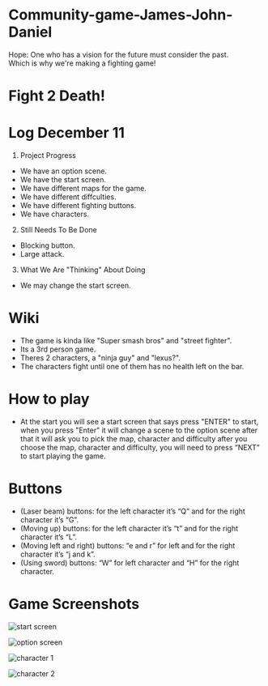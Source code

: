 # Community-game-James-John-Daniel
Hope: One who has a vision for the future must consider the past.
<br>
Which is why we're making a fighting game!<br>

# Fight 2 Death!

# Log December 11
1. Project Progress
- We have an option scene.
- We have the start screen.
- We have different maps for the game.
- We have different diffculties.
- We have different fighting buttons.
- We have characters.


2. Still Needs To Be Done
- Blocking button.
- Large attack.
 

3. What We Are "Thinking" About Doing
- We may change the start screen.



# Wiki 
- The game is kinda like "Super smash bros" and "street fighter".
- Its a 3rd person game.
- Theres 2 characters, a "ninja guy" and "lexus?".
- The characters fight until one of them has no health left on the bar.


# How to play
- At the start you will see a start screen that says press "ENTER" to start, when you press "Enter" it will change a scene to the option scene after that it will ask you to pick the map, character and difficulty after you choose the  map, character and difficulty, you will need to press “NEXT” to start playing the game.
# Buttons
- (Laser beam) buttons: for the left character it’s “Q” and for the right character it’s “G”.
- (Moving up) buttons: for the left character it’s “t” and for the right character it’s “L”.
- (Moving left and right) buttons: “e and r” for left and for the right character it’s “j and k”.
- (Using sword) buttons: “W” for left character and “H” for the right character.

# Game Screenshots

![start screen](https://github.com/NeighborhoodDeficiency/Community-game-James-John-Daniel/blob/master/pictures/start%20screen%2069.JPG)

![option screen](https://github.com/NeighborhoodDeficiency/Community-game-James-John-Daniel/blob/master/pictures/option%20screen%20pic.JPG)

![character 1](https://github.com/NeighborhoodDeficiency/Community-game-James-John-Daniel/blob/master/pictures/banditcharacter.PNG)

![character 2](https://github.com/NeighborhoodDeficiency/Community-game-James-John-Daniel/blob/master/pictures/monke2.PNG)
